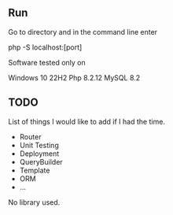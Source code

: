 ## Run
Go to directory and in the command line enter

php -S localhost:[port]

Software tested only on

Windows 10 22H2
Php 8.2.12
MySQL 8.2

## TODO

List of things I would like to add if I had the time.

- Router
- Unit Testing
- Deployment
- QueryBuilder
- Template
- ORM
- ...

No library used.

